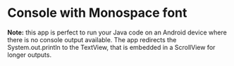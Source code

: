 # Console with Monospace font

**Note:** this app is perfect to run your Java code on an Android device where there is no 
console output available. The app redirects the System.out.println to the TextView, 
that is embedded in a ScrollView for longer outputs. 
